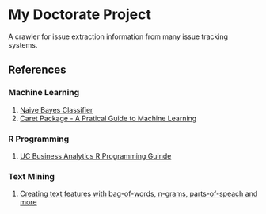 # My Doctorate Project
A crawler for issue extraction information from many issue tracking systems.

## References 

### Machine Learning
1. [Naive Bayes Classifier](https://uc-r.github.io/naive_bayes)
2. [Caret Package - A Pratical Guide to Machine Learning](https://www.machinelearningplus.com/machine-learning/caret-package/)

### R Programming 
1. [UC Business Analytics R Programming Guinde](https://uc-r.github.io/)

### Text Mining
1. [Creating text features with bag-of-words, n-grams, parts-of-speach and more](http://uc-r.github.io/creating-text-features)